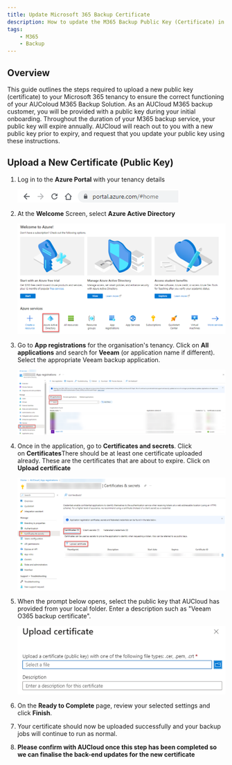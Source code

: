 ```yaml
---
title: Update Microsoft 365 Backup Certificate
description: How to update the M365 Backup Public Key (Certificate) in your Microsoft 365 Tenancy
tags: 
    - M365
    - Backup
---
```



## Overview 

This guide outlines the steps required to upload a new public key (certificate) to your Microsoft 365 tenancy to ensure the correct functioning of your AUColoud M365 Backup Solution. As an AUCloud M365 backup customer, you will be provided with a public key during your initial onboarding. Throughout the duration of your M365 backup service, your public key will expire annually. AUCloud will reach out to you with a new public key prior to expiry, and request that you update your public key using these instructions.


## Upload a New Certificate (Public Key)

1. Log in to the **Azure Portal** with your tenancy details

    ![Azure Portal Login](./assets/azure_portal_login.png)


2. At the **Welcome** Screen, select **Azure Active Directory**

    ![Azure_Welcome](./assets/azure_welcome.png)


3. Go to **App registrations** for the organisation's tenancy. Click on **All applications** and search for **Veeam** (or application name if different). Select the appropriate Veeam backup application.

    ![Azure_App_Registrations](./assets/azure_app_registrations.png)


4. Once in the application, go to **Certificates and secrets**. Click on **Certificates**There should be at least one certificate uploaded already. These are the certificates that are about to expire. Click on **Upload certificate**

    ![Azure_Certificates_Secrets](./assets/azure_certificates_secrets.png)


5. When the prompt below opens, select the public key that AUCloud has provided from your local folder. Enter a description such as "Veeam O365 backup certificate".

    ![Upload_Certificate](./assets/upload_certificate.png)


6. On the **Ready to Complete** page, review your selected settings and click **Finish**.


7. Your certificate should now be uploaded successfully and your backup jobs will continue to run as normal. 
8. **Please confirm with AUCloud once this step has been completed so we can finalise the back-end updates for the new certificate**
